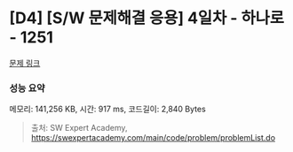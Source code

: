 # [D4] [S/W 문제해결 응용] 4일차 - 하나로 - 1251 

[문제 링크](https://swexpertacademy.com/main/code/problem/problemDetail.do?contestProbId=AV15StKqAQkCFAYD) 

### 성능 요약

메모리: 141,256 KB, 시간: 917 ms, 코드길이: 2,840 Bytes



> 출처: SW Expert Academy, https://swexpertacademy.com/main/code/problem/problemList.do